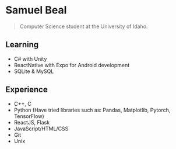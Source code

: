 # Samuel Beal
> Computer Science student at the University of Idaho. 
## Learning
- C# with Unity
- ReactNative with Expo for Android development
- SQLite & MySQL

## Experience
- C++, C
- Python (Have tried libraries such as: Pandas, Matplotlib, Pytorch, TensorFlow)
- ReactJS, Flask
- JavaScript/HTML/CSS
- Git
- Unix
